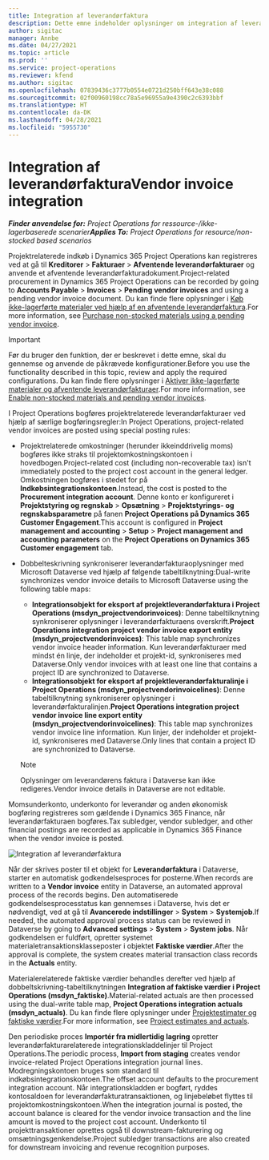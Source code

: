 ```yaml
---
title: Integration af leverandørfaktura
description: Dette emne indeholder oplysninger om integration af leverandørfaktura i Project Operations.
author: sigitac
manager: Annbe
ms.date: 04/27/2021
ms.topic: article
ms.prod: ''
ms.service: project-operations
ms.reviewer: kfend
ms.author: sigitac
ms.openlocfilehash: 07839436c3777b0554e0721d250bff643e38c088
ms.sourcegitcommit: 02f00960198cc78a5e96955a9e4390c2c6393bbf
ms.translationtype: HT
ms.contentlocale: da-DK
ms.lasthandoff: 04/28/2021
ms.locfileid: "5955730"
---
```

# <a name="vendor-invoice-integration"></a><span data-ttu-id="92028-103">Integration af leverandørfaktura</span><span class="sxs-lookup"><span data-stu-id="92028-103">Vendor invoice integration</span></span>

<span data-ttu-id="92028-104">_**Finder anvendelse for:** Project Operations for ressource-/ikke-lagerbaserede scenarier_</span><span class="sxs-lookup"><span data-stu-id="92028-104">_**Applies To:** Project Operations for resource/non-stocked based scenarios_</span></span>

<span data-ttu-id="92028-105">Projektrelaterede indkøb i Dynamics 365 Project Operations kan registreres ved at gå til **Kreditorer** > **Fakturaer** > **Afventende leverandørfakturaer** og anvende et afventende leverandørfakturadokument.</span><span class="sxs-lookup"><span data-stu-id="92028-105">Project-related procurement in Dynamics 365 Project Operations can be recorded by going to **Accounts Payable** > **Invoices** > **Pending vendor invoices** and using a pending vendor invoice document.</span></span> <span data-ttu-id="92028-106">Du kan finde flere oplysninger i [Køb ikke-lagerførte materialer ved hjælp af en afventende leverandørfaktura](../procurement/pending-vendor-invoices.md).</span><span class="sxs-lookup"><span data-stu-id="92028-106">For more information, see [Purchase non-stocked materials using a pending vendor invoice](../procurement/pending-vendor-invoices.md).</span></span>

> [!IMPORTANT]
> <span data-ttu-id="92028-107">Før du bruger den funktion, der er beskrevet i dette emne, skal du gennemse og anvende de påkrævede konfigurationer.</span><span class="sxs-lookup"><span data-stu-id="92028-107">Before you use the functionality described in this topic, review and apply the required configurations.</span></span> <span data-ttu-id="92028-108">Du kan finde flere oplysninger i [Aktiver ikke-lagerførte materialer og afventende leverandørfakturaer](../procurement/configure-materials-nonstocked.md).</span><span class="sxs-lookup"><span data-stu-id="92028-108">For more information, see [Enable non-stocked materials and pending vendor invoices](../procurement/configure-materials-nonstocked.md).</span></span>

<span data-ttu-id="92028-109">I Project Operations bogføres projektrelaterede leverandørfakturaer ved hjælp af særlige bogføringsregler:</span><span class="sxs-lookup"><span data-stu-id="92028-109">In Project Operations, project-related vendor invoices are posted using special posting rules:</span></span>

- <span data-ttu-id="92028-110">Projektrelaterede omkostninger (herunder ikkeinddrivelig moms) bogføres ikke straks til projektomkostningskontoen i hovedbogen.</span><span class="sxs-lookup"><span data-stu-id="92028-110">Project-related cost (including non-recoverable tax) isn't immediately posted to the project cost account in the general ledger.</span></span> <span data-ttu-id="92028-111">Omkostningen bogføres i stedet for på **Indkøbsintegrationskontoen**.</span><span class="sxs-lookup"><span data-stu-id="92028-111">Instead, the cost is posted to the **Procurement integration account**.</span></span> <span data-ttu-id="92028-112">Denne konto er konfigureret i **Projektstyring og regnskab** > **Opsætning** > **Projektstyrings- og regnskabsparametre** på fanen **Project Operations på Dynamics 365 Customer Engagement**.</span><span class="sxs-lookup"><span data-stu-id="92028-112">This account is configured in **Project management and accounting** > **Setup** > **Project management and accounting parameters** on the **Project Operations on Dynamics 365 Customer engagement** tab.</span></span>
- <span data-ttu-id="92028-113">Dobbelteskrivning synkroniserer leverandørfakturaoplysninger med Microsoft Dataverse ved hjælp af følgende tabeltilknytning:</span><span class="sxs-lookup"><span data-stu-id="92028-113">Dual-write synchronizes vendor invoice details to Microsoft Dataverse using the following table maps:</span></span>

     - <span data-ttu-id="92028-114">**Integrationsobjekt for eksport af projektleverandørfaktura i Project Operations (msdyn_projectvendorinvoices)**: Denne tabeltilknytning synkroniserer oplysninger i leverandørfakturaens overskrift.</span><span class="sxs-lookup"><span data-stu-id="92028-114">**Project Operations integration project vendor invoice export entity (msdyn_projectvendorinvoices)**: This table map synchronizes vendor invoice header information.</span></span> <span data-ttu-id="92028-115">Kun leverandørfakturaer med mindst én linje, der indeholder et projekt-id, synkroniseres med Dataverse.</span><span class="sxs-lookup"><span data-stu-id="92028-115">Only vendor invoices with at least one line that contains a project ID are synchronized to Dataverse.</span></span>
     - <span data-ttu-id="92028-116">**Integrationsobjekt for eksport af projektleverandørfakturalinje i Project Operations (msdyn_projectvendorinvoicelines)**: Denne tabeltilknytning synkroniserer oplysninger i leverandørfakturalinjen.</span><span class="sxs-lookup"><span data-stu-id="92028-116">**Project Operations integration project vendor invoice line export entity (msdyn_projectvendorinvoicelines)**: This table map synchronizes vendor invoice line information.</span></span> <span data-ttu-id="92028-117">Kun linjer, der indeholder et projekt-id, synkroniseres med Dataverse.</span><span class="sxs-lookup"><span data-stu-id="92028-117">Only lines that contain a project ID are synchronized to Dataverse.</span></span>

     > [!NOTE]
     > <span data-ttu-id="92028-118">Oplysninger om leverandørens faktura i Dataverse kan ikke redigeres.</span><span class="sxs-lookup"><span data-stu-id="92028-118">Vendor invoice details in Dataverse are not editable.</span></span>

<span data-ttu-id="92028-119">Momsunderkonto, underkonto for leverandør og anden økonomisk bogføring registreres som gældende i Dynamics 365 Finance, når leverandørfakturaen bogføres.</span><span class="sxs-lookup"><span data-stu-id="92028-119">Tax subledger, vendor subledger, and other financial postings are recorded as applicable in Dynamics 365 Finance when the vendor invoice is posted.</span></span>

![Integration af leverandørfaktura](media/DW7VendorInvoice.png)

<span data-ttu-id="92028-121">Når der skrives poster til et objekt for **Leverandørfaktura** i Dataverse, starter en automatisk godkendelsesproces for posterne.</span><span class="sxs-lookup"><span data-stu-id="92028-121">When records are written to a **Vendor invoice** entity in Dataverse, an automated approval process of the records begins.</span></span> <span data-ttu-id="92028-122">Den automatiserede godkendelsesprocesstatus kan gennemses i Dataverse, hvis det er nødvendigt, ved at gå til **Avancerede indstillinger** > **System** > **Systemjob**.</span><span class="sxs-lookup"><span data-stu-id="92028-122">If needed, the automated approval process status can be reviewed in Dataverse by going to **Advanced settings** > **System** > **System jobs**.</span></span> <span data-ttu-id="92028-123">Når godkendelsen er fuldført, opretter systemet materialetransaktionsklasseposter i objektet **Faktiske værdier**.</span><span class="sxs-lookup"><span data-stu-id="92028-123">After the approval is complete, the system creates material transaction class records in the **Actuals** entity.</span></span>

<span data-ttu-id="92028-124">Materialerelaterede faktiske værdier behandles derefter ved hjælp af dobbeltskrivning-tabeltilknytningen **Integration af faktiske værdier i Project Operations (msdyn_faktiske)**.</span><span class="sxs-lookup"><span data-stu-id="92028-124">Material-related actuals are then processed using the dual-write table map, **Project Operations integration actuals (msdyn_actuals)**.</span></span> <span data-ttu-id="92028-125">Du kan finde flere oplysninger under [Projektestimater og faktiske værdier](resource-dual-write-estimates-actuals.md).</span><span class="sxs-lookup"><span data-stu-id="92028-125">For more information, see [Project estimates and actuals](resource-dual-write-estimates-actuals.md).</span></span>

<span data-ttu-id="92028-126">Den periodiske proces **Importér fra midlertidig lagring** opretter leverandørfakturarelaterede integrationskladdelinjer til Project Operations.</span><span class="sxs-lookup"><span data-stu-id="92028-126">The periodic process, **Import from staging** creates vendor invoice-related Project Operations integration journal lines.</span></span> <span data-ttu-id="92028-127">Modregningskontoen bruges som standard til indkøbsintegrationskontoen.</span><span class="sxs-lookup"><span data-stu-id="92028-127">The offset account defaults to the procurement integration account.</span></span> <span data-ttu-id="92028-128">Når integrationskladden er bogført, ryddes kontosaldoen for leverandørfakturatransaktionen, og linjebeløbet flyttes til projektomkostningskontoen.</span><span class="sxs-lookup"><span data-stu-id="92028-128">When the integration journal is posted, the account balance is cleared for the vendor invoice transaction and the line amount is moved to the project cost account.</span></span> <span data-ttu-id="92028-129">Underkonto til projekttransaktioner oprettes også til downstream-fakturering og omsætningsgenkendelse.</span><span class="sxs-lookup"><span data-stu-id="92028-129">Project subledger transactions are also created for downstream invoicing and revenue recognition purposes.</span></span>

